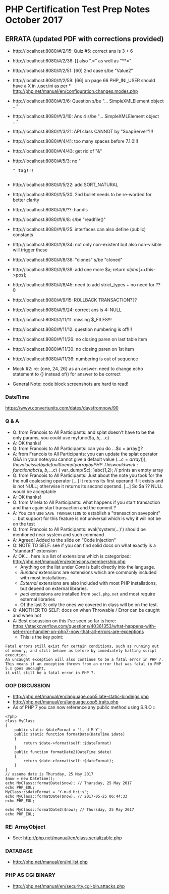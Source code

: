 # PHP Certification Test Prep Notes October 2017


## ERRATA (updated PDF with corrections provided)
* http://localhost:8080/#/2/15: Quiz #5: correct ans is 3 + 6
* http://localhost:8080/#/2/38: [] also ".=" as well as "**="
* http://localhost:8080/#/2/51: [60] 2nd case s/be "Value2"
* http://localhost:8080/#/2/59: [66] on page 66 PHP_INI_USER should have a X in .user.ini as per * http://php.net/manual/en/configuration.changes.modes.php
* http://localhost:8080/#/3/6: Question s/be "... SimpleXMLElement object ..."
* http://localhost:8080/#/3/10: Ans 4 s/be "... SimpleXMLElement object ..."
* http://localhost:8080/#/3/21: API class CANNOT by "SoapServer"!!!
* http://localhost:8080/#/4/41: too many spaces before 7.1.0!!!
* http://localhost:8080/#/4/43: get rid of "&"
* http://localhost:8080/#/5/3: no "<pre>" tag!!!
* http://localhost:8080/#/5/22: add SORT_NATURAL
* http://localhost:8080/#/5/30: 2nd bullet needs to be re-worded for better clarity
* http://localhost:8080/#/6/??: handls
* http://localhost:8080/#/6/8: s/be "readfile()"
* http://localhost:8080/#/8/25: interfaces can also define (public) constants
* http://localhost:8080/#/8/34: not only non-existent but also non-visible will trigger these
* http://localhost:8080/#/8/36: "clones" s/be "cloned"
* http://localhost:8080/#/8/39: add one more $a; return $alpha[++$this->pos];
* http://localhost:8080/#/8/45: need to add strict_types + no need for ?? 0
* http://localhost:8080/#/9/15: ROLLBACK TRANSACTION???
* http://localhost:8080/#/9/24: correct ans is 4: NULL
* http://localhost:8080/#/11/11: missing $_FILES!!!
* http://localhost:8080/#/11/12: question numbering is off!!!
* http://localhost:8080/#/11/26: no closing paren on last table item
* http://localhost:8080/#/11/30: no closing paren on 1st item
* http://localhost:8080/#/11/36: numbering is out of sequence

* Mock #2: re: {one, 24, 26} as an answer: need to change echo statement to {} instead of() for answer to be correct
* General Note: code block screenshots are hard to read!

### DateTime
https://www.convertunits.com/dates/daysfromnow/90

### Q & A

* Q: from Francois to All Participants: and splat doesn't have to be the only params, you could use myfunc($a, $b, ...$c)
* A: OK thanks!
* Q: from Francois to All Participants: can you do ...$c = array()?
* A: from Francois to All Participants: you can update the splat operator Q&A in your note:you cannot give a default value (...$c = array()), the value is set by default to empty array by PHP. This would work:function abc($a, $b, ...$c) { var_dump($c); }abc(1,2); // prints an empty array
* Q: from Francois to All Participants: Just about the note you took for the the null coalescing operator [...] It returns its first operand if it exists and is not NULL; otherwise it returns its second operand. [...] So $a ?? NULL would be acceptable
* A: OK thanks!
* Q: from Mirela to All Participants: what happens if you start transaction and than again start transaction and the commit ?
* A: You can use `SAVE TRANSACTION` to establish a "transaction savepoint" ... but support for this feature is not universal which is why it will not be on the test
* Q: from Francois to All Participants: eval('system(...)') should be mentioned near system and such command
* A: Agreed! Added to the slide on "Code Injection"
* Q: NOTE TO SELF: see if you can find solid docs on what exactly is a "standard" extension
* A: OK ... here is a list of extensions which is categorized: http://php.net/manual/en/extensions.membership.php
    * Anything on the list under *Core* is built directly into the language.
    * *Bundled* extensions are extensions which are commonly included with most installations.
    * *External* extensions are also included with most PHP installations, but depend on external libraries.
    * *pecl* extensions are installed from `pecl.php.net` and most require external libraries
    * Of the last 3: only the ones we covered in class will be on the test.
* Q: ANOTHER TO SELF: docs on when Throwable / Error can be caught and when not
* A: Best discussion on this I've seen so far is here: https://stackoverflow.com/questions/40361353/what-happens-with-set-error-handler-on-php7-now-that-all-errors-are-exceptions
  * This is the key point:
```
Fatal errors still exist for certain conditions, such as running out of memory, and still behave as before by immediately halting script execution.
An uncaught exception will also continue to be a fatal error in PHP 7. This means if an exception thrown from an error that was fatal in PHP 5.x goes uncaught,
it will still be a fatal error in PHP 7.
```

### OOP DISCUSSION
* http://php.net/manual/en/language.oop5.late-static-bindings.php
* http://php.net/manual/en/language.oop5.traits.php
* As of PHP 7 you can now reference any public method using S.R.O ::
```
<?php
class MyClass
{
    public static $dateFormat = 'l, d M Y';
    public static function formatDate(DateTime $date)
    {
        return $date->format(self::$dateFormat)
    }
    public function formatDate2(DateTime $date)
    {
        return $date->format(self::$dateFormat);
    }
}
// assume date is Thursday, 25 May 2017
$now = new DateTime();
echo MyClass::formatDate($now); // Thursday, 25 May 2017
echo PHP_EOL;
MyClass::$dateFormat = 'Y-m-d H:i:s';
echo MyClass::formatDate($now); // 2017-05-25 06:44:33
echo PHP_EOL;

echo MyClass::formatDate2($now); // Thursday, 25 May 2017
echo PHP_EOL;
```

### RE: ArrayObject
* See: http://php.net/manual/en/class.serializable.php

### DATABASE
* http://php.net/manual/en/ini.list.php

### PHP AS CGI BINARY
* http://php.net/manual/en/security.cgi-bin.attacks.php
